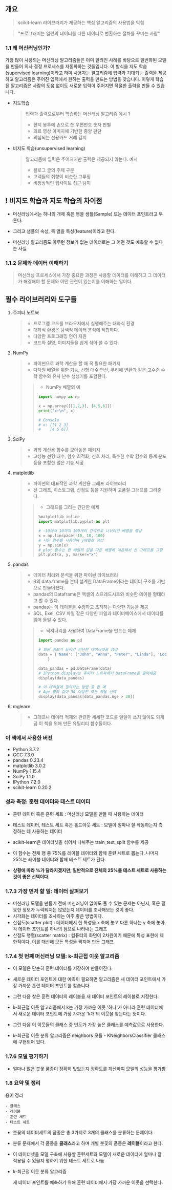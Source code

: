 
## 개요
> scikit-learn 라이브러리가 제공하는 핵심 알고리즘의 사용법을 익힘

> “프로그래머는 일련의 데이터를 다른 데이터로 변환하는 절차를 꾸미는 사람”

### 1.1 왜 머신러닝인가?
가장 많이 사용되는 머신러닝 알고리즘들은 이미 알려진 사례를 바탕으로 일반화된 모델을 만들어 의사 결정 프로세스를 자동화하는 것들입니다. 이 방식을 지도 학습(supervised learning)이라고 하며 사용자는 알고리즘에 입력과 기대되는 출력을 제공하고 알고리즘은 주어진 입력에서 원하는 출력을 만드는 방법을 찾습니다. 이렇게 학습된 알고리즘은 사람의 도움 없이도 새로운 입력이 주어지면 적절한 출력을 만들 수 있습니다. 
- 지도학습 
	> 입력과 출력으로부터 학습하는 머신러닝 알고리즘
	> 예시 1
	> - 편지 봉투에 손으로 쓴 우편번호 숫자 판별
	> - 의료 영상 이미지에 기반한 종양 판단
	> - 의심되는 신용카드 거래 감지
- 비지도 학습(unsupervised learning)
	> 알고리즘에 입력은 주어지지만 출력은 제공되지 않는다.
	> 예시 
	> - 블로그 글의 주제 구분
	> - 고객들의 취향이 비슷한 그루핑
	> - 비정상적인 웹사이트 접근 탐지
## ! 비지도 학습과 지도 학습의 차이점

- 머신러닝에서는 하나의 개체 혹은 행을 샘플(Sample) 또는 데이터 포인트라고 부른다.
- 그리고 샘플의 속성, 즉 열을 특성(feature)이라고 한다.

- 머신러닝 알고리즘도 아무런 정보가 없는 데이터로는 그 어떤 것도 예측할 수 없다는 사실

### 1.1.2 문제와 데이터 이해하기
> 머신러닝 프로세스에서 가장 중요한 과정은 사용할 데이터를 이해하고 그 데이터가 해결해야 할 문제와 어떤 관련이 있는지를 이해하는 일이다.

## 필수 라이브러리와 도구들
1. 주피터 노트북
	> - 프로그램 코드를 브라우저에서 실행해주는 대화식 환경
	> - 대화식 환경은 탐색적 데이터 분석에 적합하다.
	> - 다양한 프로그래밍 언어 지원
	> - 코드와 설명, 이미지들을 쉽게 섞어 쓸 수 있다.
2. NumPy
	> -  파이썬으로 과학 계산을 할 때 꼭 필요한 패키지
	> - 다차원 배열을 위한 기능, 선형 대수 연산, 푸리에 변환과 같은 고수준 수학 함수와 유사 난수 생성기를 포함한다.
	> > - NumPy 배열의 예
	> > ```python
	> > import numpy as np
	> > 
	> > x = np.array([[1,2,3], [4,5,6]])
	> > print("x:\n", x)
	> > 
	> > # Console
	> > # x: [[1 2 3]
	> > #	 [4 5 6]]
	> > ```
3. SciPy
	> - 과학 계산용 함수를 모아놓은 패키지
	> - 고성능 선형 대수, 함수 최적화, 신호 처리, 특수한 수학 함수와 통계 분포 등을 포함한 많은 기능 제공
4. matplotlib
	> - 파이썬의 대표적인 과학 계산용 그래프 라이브러리
	> - 선 그래프, 히스토그램, 산점도 등을 지원하며 고품질 그래프를 그려준다.
	> > - 그래프를 그리는 간단한 예제
	> > ```python
	> > %matplotlib inline
	> > import matplotlib.pyplot as plt
	> > 
	> > # -10에서 10까지 100개의 간격으로 나뉘어진 배열을 생성
	> > x = np.linspace(-10, 10, 100)
	> > # 사인 함수를 사용하여 y배열을 생성
	> > y = np.sin(x)
	> > # plot 함수는 한 배열의 값을 다른 배열에 대응해서 선 그래프를 그림
	> > plt.plot(x, y, marker="x")
	> > ```
5. pandas
	> - 데이터 처리와 분석을 위한 파이썬 라이브러리
	> - R의 data.frame을 본떠 설계한 DataFrame이라는 데이터 구조를 기반으로 만들어졌다.
	> - pandas의 Dataframe은 엑셀의 스프레드시트와 비슷한 테이블 형태라고 할 수 있다.
	> - pandas는 이 테이블을 수정하고 조작하는 다양한 기능을 제공
	> - SQL, Exel, CSV 파일 같은 다양한 파일과 데이터베이스에서 데이터를 읽어 들일 수 있다.
	> > - 딕셔너리를 사용하여 DataFrame을 만드는 예제
	> > ```python
	> > import pandas as pd
	> > 
	> > # 회원 정보가 들어간 간단한 데이터셋을 생성
	> > data = {'Name': ["John", "Anna", "Peter", "Linda"], 'Location' : ["New York", "Paris", "Berlin", "London"], 'Age' : [24, 13, 53, 33]
	> > 	}
	> > 
	> > data_pandas = pd.DataFrame(data)
	> > # IPython.display는 주피터 노트북에서 DataFrame을 출력해줌
	> > display(data_pandas)
	> > 
	> > # 이 테이블에 질의하는 방법 중 한 예
	> > # Age 열의 값이 30 이상인 모든 행을 선택
	> > display(data_pandas[data_pandas.Age > 30])
	> > ```
6. mglearn
	
	> - 그래프나 데이터 적재와 관련한 세세한 코드를 일일이 쓰지 않아도 되게끔 이 책을 위해 만든 유틸리티 함수들이다.



### 이 책에서 사용한 버전

- Python 3.7.2
- GCC 7.3.0
- pandas 0.23.4
- matplotlib 3.0.2
- NumPy 1.15.4
- SciPy 1.1.0
- IPython 7.2.0
- scikit-learn 0.20.2

### 성과 측정: 훈련 데이터와 테스트 데이터

- 훈련 데이터 혹은 훈련 세트 : 머신러닝 모델을 만들 때 사용하는 데이터
- 테스트 데이터, 테스트 세트 혹은 홀드아웃 세트 : 모델이 얼마나 잘 작동하는지 측정하는 데 사용하는 데이터



- scikit-learn은 데이터셋을 섞어서 나눠주는 train_test_split 함수를 제공
- 이 함수는 전체 행 중 75%를 레이블 데이터와 함께 훈련 세트로 뽑는다. 나머지 25%는 레이블 데이터와 함께 테스트 세트가 된다.
- **상황에 따라 %가 달라지겠지만, 일반적으로 전체의 25%를 테스트 세트로 사용하는 것이 좋은 선택이다.**



### 1.7.3 가장 먼저 할 일: 데이터 살펴보기

- 머신러닝 모델을 만들기 전에 머신러닝이 없이도 풀 수 있는 문제는 아닌지, 혹은 필요한 정보가 누락되지는 않았는지 데이터를 조사해보는 것이 좋다.
- 시각화는 데이터를 조사하는 아주 좋은 방법이다.
- 산점도(scatter plot) : 데이터에서 한 특성을 x 축에 놓고 다른 하나는 y 축에 놓아 각 데이터 포인트를 하나의 점으로 나타내는 그래프
- 산점도 행렬(scatter matrix) : 컴퓨터의 화면이 2차원이기 때문에 특성 표현에 제한적이다. 이를 대신해 모든 특성을 짝지어 만든 그래프

### 1.7.4 첫 번째 머신러닝 모델: k-최근접 이웃 알고리즘

- 이 모델은 단순히 훈련 데이터를 저장하여 만들어진다.
- 새로운 데이터 포인트에 대한 예측이 필요하면 알고리즘은 새 데이터 포인트에서 가장 가까운 훈련 데이터 포인트를 찾습니다.
- 그런 다음 찾은 훈련 데이터의 레이블을 새 데이터 포인트의 레이블로 지정한다.

- k-최근접 이웃 알고리즘에서 k는 가장 가까운 이웃 '하나'가 아니라 훈련 데이터에서 새로운 데이터 포인트에 가장 가까운 'k개'의 이웃을 찾는다는 뜻이다.
- 그런 다음 이 이웃들의 클래스 중 빈도가 가장 높은 클래스를 예측값으로 사용한다.
- k-최근접 이웃 분류 알고리즘은 neighbors 모듈 - KNeighborsClassifier 클래스에 구현되어 있다.



### 1.7.6 모델 평가하기

- 얼마나 많은 붓꽃 품종이 정확히 맞았는지 정확도를 계산하여 모델의 성능을 평가함



### 1.8 요약 및 정리

용어 정리

	- 클래스
	- 레이블
	- 훈련 세트
	- 테스트 세트



- 붓꽃의 데이터세트의 품종은 총 3가지로 3개의 클래스를 분류하는 문제이다.
- 분류 문제에서 각 품종을 **클래스**라고 하며 개별 붓꽃의 품종은 **레이블**이라고 한다.
- 이 데이터셋을 모델 구축에 사용할 훈련세트와 모델이 새로운 데이터에 얼마나 잘 적용될 수 있을지 평하기 위한 테스트 세트로 나눔



- k-최근접 이웃 분류 알고리즘 

  새 데이터 포인트를 예측하기 위해 훈련 데이터에서 가장 가까운 이웃을 선택한다.
